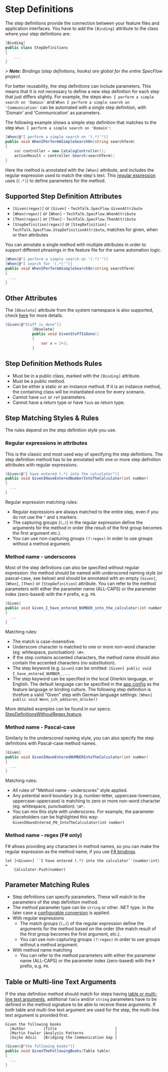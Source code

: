 # Step Definitions

The step definitions provide the connection between your feature files and application interfaces. You have to add the `[Binding]` attribute to the class where your step definitions are:

```csharp
[Binding]
public class StepDefinitions
{
	...
}
```

*> **Note:** Bindings (step definitions, hooks) are global for the entire SpecFlow project.*

For better reusability, the step definitions can include parameters. This means that it is not necessary to define a new step definition for each step that just differs slightly. For example, the steps `When I perform a simple search on 'Domain'` and `When I perform a simple search on 'Communication'` can be automated with a single step definition, with 'Domain' and 'Communication' as parameters.  

The following example shows a simple step definition that matches to the step `When I perform a simple search on 'Domain'`:

``` csharp
[When(@"I perform a simple search on '(.*)'")]
public void WhenIPerformASimpleSearchOn(string searchTerm)
{
    var controller = new CatalogController();
    actionResult = controller.Search(searchTerm);
}
```

Here the method is annotated with the `[When]` attribute, and includes the regular expression used to match the step's text. This [regular expression](https://docs.microsoft.com/en-us/dotnet/standard/base-types/regular-expressions) uses (`(.*)`) to define parameters for the method.

## Supported Step Definition Attributes

* `[Given(regex)]` or `[Given]` - `TechTalk.SpecFlow.GivenAttribute`
* `[When(regex)]` or `[When]` - `TechTalk.SpecFlow.WhenAttribute`
* `[Then(regex)]` or `[Then]` - `TechTalk.SpecFlow.ThenAttribute`
* `[StepDefinition(regex)]` or `[StepDefinition]` - `TechTalk.SpecFlow.StepDefinitionAttribute`, matches for given, when or then attributes

You can annotate a single method with multiple attributes in order to support different phrasings in the feature file for the same automation logic.

```c#
[When(@"I perform a simple search on '(.*)'")]
[When(@"I search for '(.*)'")]
public void WhenIPerformASimpleSearchOn(string searchTerm)
{
  ...
}
```

## Other Attributes

The `[Obsolete]` attribute from the system namespace is also supported, check [here](https://docs.specflow.org/projects/specflow/en/latest/Installation/Configuration.html#runtime) for more details.

```c#
[Given(@"Stuff is done")]
            [Obsolete]
            public void GivenStuffIsDone()
            {
                var x = 2+3;
            }

```


## Step Definition Methods Rules

* Must be in a public class, marked with the `[Binding]` attribute.
* Must be a public method.
* Can be either a static or an instance method. If it is an instance method, the containing class will be instantiated once for every scenario.
* Cannot have `out` or `ref` parameters.
* Cannot have a return type or have `Task` as return type.

## Step Matching Styles & Rules

The rules depend on the step definition style you use.  

### Regular expressions in attributes

This is the classic and most used way of specifying the step definitions. The step definition method has to be annotated with one or more step definition attributes with regular expressions.

```c#
[Given(@"I have entered (.*) into the calculator")]
public void GivenIHaveEnteredNumberIntoTheCalculator(int number)
{
  ...
}
```

Regular expression matching rules:

* Regular expressions are always matched to the entire step, even if you do not use the `^` and `$` markers.
* The capturing groups (`(…)`) in the regular expression define the arguments for the method in order (the result of the first group becomes the first argument etc.).
* You can use non-capturing groups `(?:regex)` in order to use groups without a method argument.

### Method name - underscores

Most of the step definitions can also be specified without regular expression: the method should be named with underscored naming style (or pascal-case, see below) and should be annotated with an empty `[Given]`, `[When]`, `[Then]` or `[StepDefinition]` attribute. You can refer to the method parameters with either the parameter name (ALL-CAPS) or the parameter index (zero-based) with the `P` prefix, e.g. `P0`.

```c#
[Given]
public void Given_I_have_entered_NUMBER_into_the_calculator(int number)
{
  ...
}
```

Matching rules:

* The match is case-insensitive.
* Underscore character is matched to one or more non-word character (eg. whitespace, punctuation): `\W+`.
* If the step contains accented characters, the method name should also contain the accented characters (no substitution). 
* The step keyword (e.g. `Given`) can be omitted: `[Given] public void I_have_entered_NUMBER_...`.
* The step keyword can be specified in the local Gherkin language, or English. The default language can be specified in the [app config](../Installation/Configuration.md) as the feature language or binding culture. The following step definition is threfore a valid "Given" step with German language settings: `[When] public void Wenn_ich_addieren_drücke()`

More detailed examples can be found in our specs: [StepDefinitionsWithoutRegex.feature](https://github.com/SpecFlowOSS/SpecFlow/blob/master/Tests/TechTalk.SpecFlow.Specs/Features/Execution/StepDefinitionsWithoutRegex.feature).

### Method name - Pascal-case

Similarly to the underscored naming style, you can also specify the step definitions with Pascal-case method names.  

```c#
[Given]
public void GivenIHaveEnteredNUMBERIntoTheCalculator(int number)
{
  ...
}
```

Matching rules:

* All rules of "Method name - underscores" style applied.
* Any potential word boundary (e.g. number-letter, uppercase-lowercase, uppercase-uppercase) is matching to zero or more non-word character (eg. whitespace, punctuation): `\W*`.
* You can mix this style with underscores. For example, the parameter placeholders can be highlighted this way: `GivenIHaveEntered_P0_IntoTheCalculator(int number)`

### Method name - regex (F# only)

F# allows providing any characters in method names, so you can make the regular expression as the method name, if you use [F# bindings](FSharp-Support.md).

```F#
let [<Given>] ``I have entered (.*) into the calculator``(number:int) = 
    Calculator.Push(number)
```

## Parameter Matching Rules

* Step definitions can specify parameters. These will match to the parameters of the step definition method.
* The method parameter type can be `string` or other .NET type. In the later case a [configurable conversion](Step-Argument-Conversions.md) is applied.
* With regular expressions
  * The match groups (`(…)`) of the regular expression define the arguments for the method based on the order (the match result of the first group becomes the first argument, etc.).
  * You can use non-capturing groups `(?:regex)` in order to use groups without a method argument.
* With method name matching
  * You can refer to the method parameters with either the parameter name (ALL-CAPS) or the parameter index (zero-based) with the `P` prefix, e.g. `P0`.

## Table or Multi-line Text Arguments

If the step definition method should match for steps having [table or multi-line text arguments](../Gherkin/Gherkin-Reference.md), additional `Table` and/or `string` parameters have to be defined in the method signature to be able to receive these arguments. If both table and multi-line text argument are used for the step, the multi-line text argument is provided first.

``` gherkin
Given the following books
  |Author        |Title                          |
  |Martin Fowler |Analysis Patterns              |
  |Gojko Adzic   |Bridging the Communication Gap |
```

``` csharp
[Given(@"the following books")]
public void GivenTheFollowingBooks(Table table)
{
  ...
}
```


